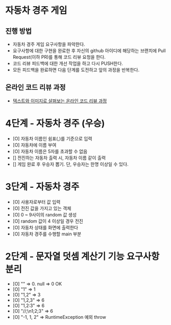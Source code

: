# 자동차 경주 게임
## 진행 방법
* 자동차 경주 게임 요구사항을 파악한다.
* 요구사항에 대한 구현을 완료한 후 자신의 github 아이디에 해당하는 브랜치에 Pull Request(이하 PR)를 통해 코드 리뷰 요청을 한다.
* 코드 리뷰 피드백에 대한 개선 작업을 하고 다시 PUSH한다.
* 모든 피드백을 완료하면 다음 단계를 도전하고 앞의 과정을 반복한다.

## 온라인 코드 리뷰 과정
* [텍스트와 이미지로 살펴보는 온라인 코드 리뷰 과정](https://github.com/next-step/nextstep-docs/tree/master/codereview)


# 4단계 - 자동차 경주 (우승)
* [O] 자동차 이름인 쉼표(,)를 기준으로 입력
* [O] 자동차에 이름 부여
* [O] 자동차 이름은 5자를 초과할 수 없음
* [] 전진하는 자동차 출력 시, 자동차 이름 같이 출력
* [] 게임 완료 후 우승자 뽑기. 단, 우승자는 한명 이상일 수 있다.

# 3단계 - 자동차 경주

* [O] 사용자로부터 값 입력
* [O] 전진 값을 가지고 있는 객체
* [O] 0 ~ 9사이의 random 값 생성
* [O] random 값이 4 이상일 경우 전진
* [O] 자동차 상태를 화면에 출력한다
* [O] 자동차 경주를 수행할 main 부분

# 2단계 - 문자열 덧셈 계산기 기능 요구사항 분리

* [O] "" => 0. null => 0    OK
* [O] "1" => 1
* [O] "1,2" => 3
* [O] "1,2,3" => 6
* [O] "1,2:3" => 6
* [O] "//;\n1;2;3" => 6
* [O] "-1, 1, 2" => RuntimeException 예외 throw
